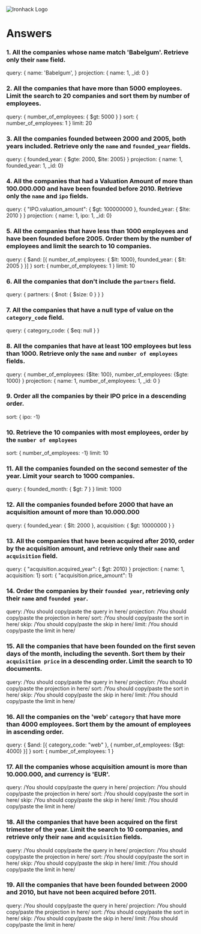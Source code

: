 ![Ironhack Logo](https://i.imgur.com/1QgrNNw.png)

# Answers

### 1. All the companies whose name match 'Babelgum'. Retrieve only their `name` field.

query: { name: 'Babelgum',  }
projection: { name: 1, _id: 0 }

### 2. All the companies that have more than 5000 employees. Limit the search to 20 companies and sort them by **number of employees**.

query: { number_of_employees: { $gt: 5000 } }
sort: { number_of_employees: 1 }
limit: 20

### 3. All the companies founded between 2000 and 2005, both years included. Retrieve only the `name` and `founded_year` fields.

query: { founded_year: { $gte: 2000, $lte: 2005} }
projection: { name: 1, founded_year: 1, _id: 0}

### 4. All the companies that had a Valuation Amount of more than 100.000.000 and have been founded before 2010. Retrieve only the `name` and `ipo` fields.

query: { "IPO.valuation_amount": { $gt: 100000000 }, founded_year: { $lte: 2010 } }
projection: { name: 1, ipo: 1, _id: 0}


### 5. All the companies that have less than 1000 employees and have been founded before 2005. Order them by the number of employees and limit the search to 10 companies.

query: { $and: [{ number_of_employees: { $lt: 1000}, founded_year: { $lt: 2005 } }] }
sort: { number_of_employees: 1 }
limit: 10

### 6. All the companies that don't include the `partners` field.

query: { partners: { $not: { $size: 0 } } }


### 7. All the companies that have a null type of value on the `category_code` field.

query: { category_code: { $eq: null } }


### 8. All the companies that have at least 100 employees but less than 1000. Retrieve only the `name` and `number of employees` fields.

query: { number_of_employees: {$lte: 100}, number_of_employees: {$gte: 1000} }
projection: { name: 1, number_of_employees: 1, _id: 0 } 

### 9. Order all the companies by their IPO price in a descending order.

sort: { ipo: -1}


### 10. Retrieve the 10 companies with most employees, order by the `number of employees`

sort: { number_of_employees: -1}
limit: 10

### 11. All the companies founded on the second semester of the year. Limit your search to 1000 companies.

query: { founded_month: { $gt: 7 } }
limit: 1000

### 12. All the companies founded before 2000 that have an acquisition amount of more than 10.000.000

query: { founded_year: { $lt: 2000 }, acquisition: { $gt: 10000000 } }


### 13. All the companies that have been acquired after 2010, order by the acquisition amount, and retrieve only their `name` and `acquisition` field.

query: { "acquisition.acquired_year": { $gt: 2010} }
projection: { name: 1, acquisition: 1}
sort: { "acquisition.price_amount": 1}

### 14. Order the companies by their `founded year`, retrieving only their `name` and `founded year`.

query: /You should copy/paste the query in here/
projection: /You should copy/paste the projection in here/
sort: /You should copy/paste the sort in here/
skip: /You should copy/paste the skip in here/
limit: /You should copy/paste the limit in here/

### 15. All the companies that have been founded on the first seven days of the month, including the seventh. Sort them by their `acquisition price` in a descending order. Limit the search to 10 documents.

query: /You should copy/paste the query in here/
projection: /You should copy/paste the projection in here/
sort: /You should copy/paste the sort in here/
skip: /You should copy/paste the skip in here/
limit: /You should copy/paste the limit in here/

### 16. All the companies on the 'web' `category` that have more than 4000 employees. Sort them by the amount of employees in ascending order.

query:  { $and: [{ category_code: "web" }, { number_of_employees: {$gt: 4000} }] }
sort: { number_of_employees: 1 }

### 17. All the companies whose acquisition amount is more than 10.000.000, and currency is 'EUR'.

query: /You should copy/paste the query in here/
projection: /You should copy/paste the projection in here/
sort: /You should copy/paste the sort in here/
skip: /You should copy/paste the skip in here/
limit: /You should copy/paste the limit in here/

### 18. All the companies that have been acquired on the first trimester of the year. Limit the search to 10 companies, and retrieve only their `name` and `acquisition` fields.

query: /You should copy/paste the query in here/
projection: /You should copy/paste the projection in here/
sort: /You should copy/paste the sort in here/
skip: /You should copy/paste the skip in here/
limit: /You should copy/paste the limit in here/

### 19. All the companies that have been founded between 2000 and 2010, but have not been acquired before 2011.

query: /You should copy/paste the query in here/
projection: /You should copy/paste the projection in here/
sort: /You should copy/paste the sort in here/
skip: /You should copy/paste the skip in here/
limit: /You should copy/paste the limit in here/

